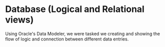 # Database (Logical and Relational views)

Using Oracle's Data Modeler, we were tasked we creating and showing the flow of logic and connection between different data entries.
